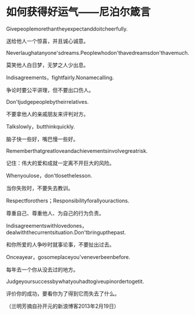 # 如何获得好运气——尼泊尔箴言

Givepeoplemorethantheyexpectanddoitcheerfully.

送给他人一个惊喜，并且诚心诚意。

Neverlaughatanyone'sdreams.Peoplewhodon'thavedreamsdon'thavemuch.

莫笑他人白日梦，无梦之人少出息。

Indisagreements，fightfairly.Nonamecalling.

争论时要公平讲理，但不要出口伤人。

Don'tjudgepeoplebytheirrelatives.

不要拿他人的亲戚朋友来评判对方。

Talkslowly，butthinkquickly.

脑子快一些好，嘴巴慢一些好。

Rememberthatgreatloveandachievementsinvolvegreatrisk.

记住：伟大的爱和成就一定离不开巨大的风险。

Whenyoulose，don'tlosethelesson.

当你失败时，不要失去教训。

Respectforothers；Responsibilityforallyouractions.

尊重自己、尊重他人、为自己的行为负责。

Indisagreementswithlovedones，dealwiththecurrentsituation.Don'tbringupthepast.

和你所爱的人争吵时就事论事，不要扯出过去。

Onceayear，gosomeplaceyou'veneverbeenbefore.

每年去一个你从没去过的地方。

Judgeyoursuccessbywhatyouhadtogiveupinordertogetit.

评价你的成功，要看你为了得到它而失去了什么。

（兰明芳摘自孙开元的新浪博客2013年2月19日）